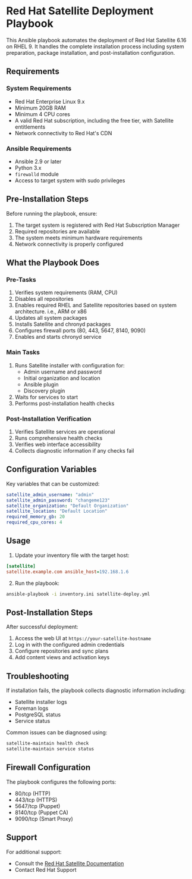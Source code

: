 # Red Hat Satellite Deployment Playbook

This Ansible playbook automates the deployment of Red Hat Satellite 6.16 on RHEL 9. It handles the complete installation process including system preparation, package installation, and post-installation configuration.

## Requirements

### System Requirements
- Red Hat Enterprise Linux 9.x
- Minimum 20GB RAM
- Minimum 4 CPU cores
- A valid Red Hat subscription, including the free tier, with Satellite entitlements
- Network connectivity to Red Hat's CDN

### Ansible Requirements
- Ansible 2.9 or later
- Python 3.x
- `firewalld` module
- Access to target system with sudo privileges

## Pre-Installation Steps

Before running the playbook, ensure:
1. The target system is registered with Red Hat Subscription Manager
2. Required repositories are available
3. The system meets minimum hardware requirements
4. Network connectivity is properly configured

## What the Playbook Does

### Pre-Tasks
1. Verifies system requirements (RAM, CPU)
2. Disables all repositories
3. Enables required RHEL and Satellite repositories based on system architecture. i.e., ARM or x86
4. Updates all system packages
5. Installs Satellite and chronyd packages
6. Configures firewall ports (80, 443, 5647, 8140, 9090)
7. Enables and starts chronyd service

### Main Tasks
1. Runs Satellite installer with configuration for:
   - Admin username and password
   - Initial organization and location
   - Ansible plugin
   - Discovery plugin
2. Waits for services to start
3. Performs post-installation health checks

### Post-Installation Verification
1. Verifies Satellite services are operational
2. Runs comprehensive health checks
3. Verifies web interface accessibility
4. Collects diagnostic information if any checks fail

## Configuration Variables

Key variables that can be customized:
```yaml
satellite_admin_username: "admin"
satellite_admin_password: "changeme123"
satellite_organization: "Default Organization"
satellite_location: "Default Location"
required_memory_gb: 20
required_cpu_cores: 4
```

## Usage

1. Update your inventory file with the target host:
```ini
[satellite]
satellite.example.com ansible_host=192.168.1.6
```

2. Run the playbook:
```bash
ansible-playbook -i inventory.ini satellite-deploy.yml
```

## Post-Installation Steps

After successful deployment:
1. Access the web UI at `https://your-satellite-hostname`
2. Log in with the configured admin credentials
3. Configure repositories and sync plans
4. Add content views and activation keys

## Troubleshooting

If installation fails, the playbook collects diagnostic information including:
- Satellite installer logs
- Foreman logs
- PostgreSQL status
- Service status

Common issues can be diagnosed using:
```bash
satellite-maintain health check
satellite-maintain service status
```

## Firewall Configuration

The playbook configures the following ports:
- 80/tcp (HTTP)
- 443/tcp (HTTPS)
- 5647/tcp (Puppet)
- 8140/tcp (Puppet CA)
- 9090/tcp (Smart Proxy)

## Support

For additional support:
- Consult the [Red Hat Satellite Documentation](https://access.redhat.com/documentation/en-us/red_hat_satellite/6.16)
- Contact Red Hat Support